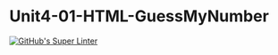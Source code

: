 # Unit4-01-HTML-GuessMyNumber
[![GitHub's Super Linter](https://github.com/ICS20-Programming-ShylaO/Unit4-01-HTML-GuessMyNumber/workflows/GitHub's%20Super%20Linter/badge.svg)](https://github.com/ICS20-Programming-ShylaO/Unit4-01-HTML-GuessMyNumber/actions)

